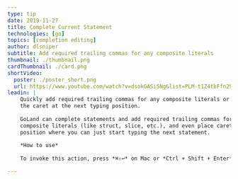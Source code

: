 ```yaml
---
type: tip
date: 2019-11-27
title: Complete Current Statement
technologies: [go]
topics: [completion editing]
author: dlsniper
subtitle: Add required trailing commas for any composite literals
thumbnail: ./thumbnail.png
cardThumbnail: ./card.png
shortVideo:
  poster: ./poster_short.png
  url: https://www.youtube.com/watch?v=dsokGASiSNg&list=PLM-t1Z4tbFfn291KlSOQE_ulCAyzXO3uA
leadin: |
    Quickly add required trailing commas for any composite literals or place
    the caret at the next typing position.
    
    GoLand can complete statements and add required trailing commas for any 
    composite literals (like struct, slice, etc.), and even place caret in a 
    position where you can just start typing the next statement.
    
    *How to use*
    
    To invoke this action, press *⌘⇧↩* on Mac or *Ctrl + Shift + Enter* on Windows /Linux.

---
```

